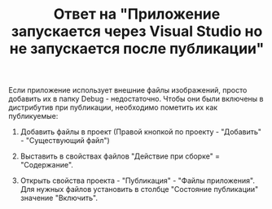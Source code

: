 ﻿---
title: "Ответ на \"Приложение запускается через Visual Studio но не запускается после публикации\""
se.owner.user_id: 240512
se.owner.display_name: "MSDN.WhiteKnight"
se.owner.link: "https://ru.stackoverflow.com/users/240512/msdn-whiteknight"
se.answer_id: 976582
se.question_id: 976468
se.post_type: answer
se.score: 2
se.is_accepted: True
---
<p>Если приложение использует внешние файлы изображений, просто добавить их в папку Debug - недостаточно. Чтобы они были включены в дистрибутив при публикации, необходимо пометить их как публикуемые:</p>

<ol>
<li><p>Добавить файлы в проект (Правой кнопкой по проекту - "Добавить" - "Существующий файл")</p></li>
<li><p>Выставить в свойствах файлов "Действие при сборке" = "Содержание".</p></li>
<li><p>Открыть свойства проекта - "Публикация" - "Файлы приложения". Для нужных файлов установить в столбце "Состояние публикации" значение "Включить".</p></li>
</ol>
